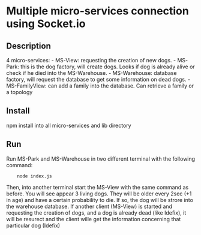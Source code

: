 # Multiple micro-services connection using Socket.io

## Description

4 micro-services:
	- MS-View: requesting the creation of new dogs.
	- MS-Park: this is the dog factory, will create dogs. Looks if dog is already alive or check if he died into the MS-Warehouse.
	- MS-Warehouse: database factory, will request the database to get some information on dead dogs.
	- MS-FamilyView: can add a family into the database. Can retrieve a family or a topology

## Install

npm install into all micro-services and lib directory

## Run

Run MS-Park and MS-Warehouse in two different terminal with the following command:
	
```
	node index.js
```

Then, into another terminal start the MS-View with the same command as before.
You will see appear 3 living dogs. They will be older every 2sec (+1 in age) and have a certain probability to die.
If so, the dog will be strore into the warehouse database. If another client (MS-View) is started and requesting 
the creation of dogs, and a dog is already dead (like Idefix), it will be resurect and the client wille get the information 
concerning that particular dog (Idefix)
